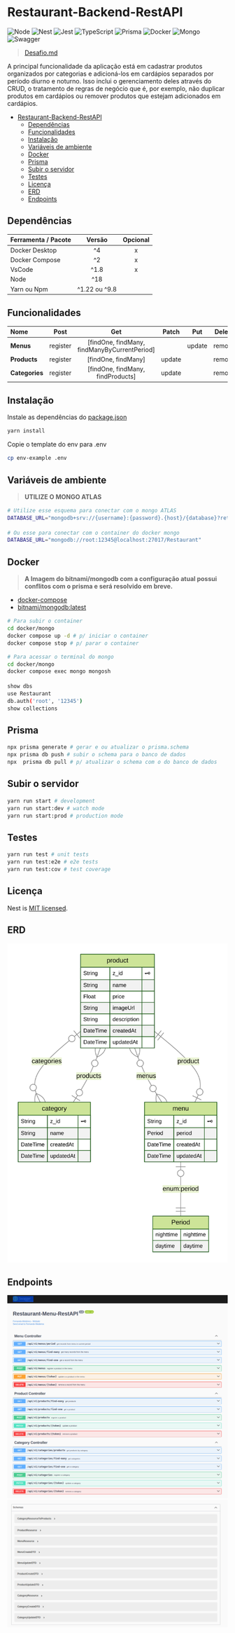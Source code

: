# Restaurant-Backend-RestAPI

![Node](https://img.shields.io/badge/Node.JS-white?style=for-the-badge&logo=node.js&logoColor=black)
![Nest](https://img.shields.io/badge/Nest.JS-white?style=for-the-badge&logo=nestjs&logoColor=black)
![Jest](https://img.shields.io/badge/Jest-white?style=for-the-badge&logo=jest&logoColor=black)
![TypeScript](https://img.shields.io/badge/TypeScript-white?style=for-the-badge&logo=TypeScript&logoColor=black)
![Prisma](https://img.shields.io/badge/Prisma-white?style=for-the-badge&logo=prisma&logoColor=black)
![Docker](https://img.shields.io/badge/Docker-white?style=for-the-badge&logo=Docker&logoColor=black)
![Mongo](https://img.shields.io/badge/MongoDB-white?style=for-the-badge&logo=mongodb&logoColor=black)
![Swagger](https://img.shields.io/badge/Swagger-white?style=for-the-badge&logo=swagger&logoColor=black)

> [Desafio.md](Desafio.md)

A principal funcionalidade da aplicação está em cadastrar produtos organizados por categorias e adicioná-los em cardápios separados por período diurno e noturno. Isso inclui o gerenciamento deles através do CRUD, o tratamento de regras de negócio que é, por exemplo, não duplicar produtos em cardápios ou remover produtos que estejam adicionados em cardápios.

-   [Restaurant-Backend-RestAPI](#restaurant-backend-restapi)
    -   [Dependências](#dependências)
    -   [Funcionalidades](#funcionalidades)
    -   [Instalação](#instalação)
    -   [Variáveis de ambiente](#variáveis-de-ambiente)
    -   [Docker](#docker)
    -   [Prisma](#prisma)
    -   [Subir o servidor](#subir-o-servidor)
    -   [Testes](#testes)
    -   [Licença](#licença)
    -   [ERD](#erd)
    -   [Endpoints](#endpoints)

## Dependências

| Ferramenta / Pacote |    Versão     | Opcional |
| :------------------ | :-----------: | :------: |
| Docker Desktop      |      ^4       |    x     |
| Docker Compose      |      ^2       |    x     |
| VsCode              |     ^1.8      |    x     |
| Node                |      ^18      |          |
| Yarn ou Npm         | ^1.22 ou ^9.8 |          |

## Funcionalidades

| Nome           |   Post   |                     Get                      | Patch  |  Put   | Delete |
| :------------- | :------: | :------------------------------------------: | :----: | :----: | :----: |
| **Menus**      | register | [findOne, findMany, findManyByCurrentPeriod] |        | update | remove |
| **Products**   | register |             [findOne, findMany]              | update |        | remove |
| **Categories** | register |      [findOne, findMany, findProducts]       | update |        | remove |

## Instalação

Instale as dependências do [package.json](../package.json)

```sh
yarn install
```

Copie o template do env para .env

```sh
cp env-example .env
```

## Variáveis de ambiente

> **UTILIZE O MONGO ATLAS**

```sh
# Utilize esse esquema para conectar com o mongo ATLAS
DATABASE_URL="mongodb+srv://{username}:{password}.{host}/{database}?retryWrites=true&w=majority"

# Ou esse para conectar com o container do docker mongo
DATABASE_URL="mongodb://root:12345@localhost:27017/Restaurant"
```

## Docker

> **A Imagem do bitnami/mongodb com a configuração atual possui conflitos com o prisma e será resolvido em breve.**

-   [docker-compose](../docker/mongo/docker-compose.yml)
-   [bitnami/mongodb:latest](https://hub.docker.com/r/bitnami/mongodb)

```sh
# Para subir o container
cd docker/mongo
docker compose up -d # p/ iniciar o container
docker compose stop # p/ parar o container
```

```sh
# Para acessar o terminal do mongo
cd docker/mongo
docker compose exec mongo mongosh

show dbs
use Restaurant
db.auth('root', '12345')
show collections
```

## Prisma

```sh
npx prisma generate # gerar e ou atualizar o prisma.schema
npx prisma db push # subir o schema para o banco de dados
npx  prisma db pull # p/ atualizar o schema com o do banco de dados
```

## Subir o servidor

```sh
yarn run start # development
yarn run start:dev # watch mode
yarn run start:prod # production mode
```

## Testes

```sh
yarn run test # unit tests
yarn run test:e2e # e2e tests
yarn run test:cov # test coverage
```

## Licença

Nest is [MIT licensed](LICENSE).

## ERD

![ERD](../prisma/ERD.svg)

## Endpoints

![endpoints](endpoints.png)
![schemas](schemas.png)
